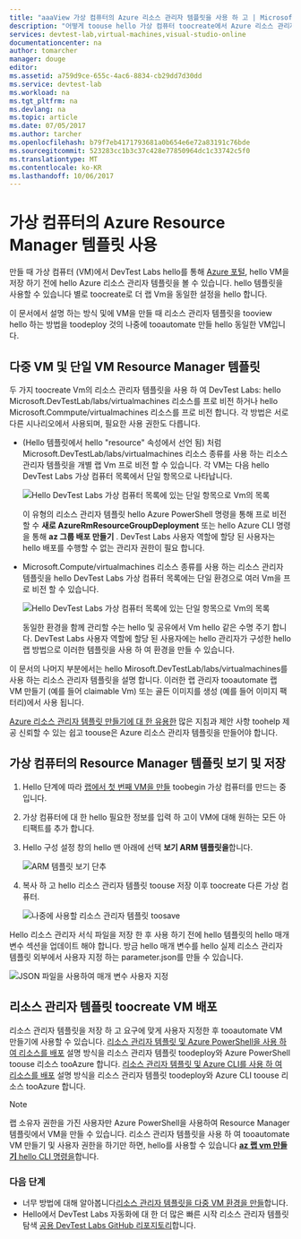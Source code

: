 ```yaml
---
title: "aaaView 가상 컴퓨터의 Azure 리소스 관리자 템플릿을 사용 하 고 | Microsoft Docs"
description: "어떻게 toouse hello 가상 컴퓨터 toocreate에서 Azure 리소스 관리자 템플릿을 다른 Vm에 알아봅니다"
services: devtest-lab,virtual-machines,visual-studio-online
documentationcenter: na
author: tomarcher
manager: douge
editor: 
ms.assetid: a759d9ce-655c-4ac6-8834-cb29dd7d30dd
ms.service: devtest-lab
ms.workload: na
ms.tgt_pltfrm: na
ms.devlang: na
ms.topic: article
ms.date: 07/05/2017
ms.author: tarcher
ms.openlocfilehash: b79f7eb4171793681a0b654e6e72a83191c76bde
ms.sourcegitcommit: 523283cc1b3c37c428e77850964dc1c33742c5f0
ms.translationtype: MT
ms.contentlocale: ko-KR
ms.lasthandoff: 10/06/2017
---
```

# <a name="use-a-virtual-machines-azure-resource-manager-template"></a>가상 컴퓨터의 Azure Resource Manager 템플릿 사용

만들 때 가상 컴퓨터 (VM)에서 DevTest Labs hello를 통해 [Azure 포털](http://go.microsoft.com/fwlink/p/?LinkID=525040), hello VM을 저장 하기 전에 hello Azure 리소스 관리자 템플릿을 볼 수 있습니다. hello 템플릿을 사용할 수 있습니다 별로 toocreate로 더 랩 Vm을 동일한 설정을 hello 합니다.

이 문서에서 설명 하는 방식 및에 VM을 만들 때 리소스 관리자 템플릿을 tooview hello 하는 방법을 toodeploy 것의 나중에 tooautomate 만들 hello 동일한 VM입니다.

## <a name="multi-vm-vs-single-vm-resource-manager-templates"></a>다중 VM 및 단일 VM Resource Manager 템플릿
두 가지 toocreate Vm의 리소스 관리자 템플릿을 사용 하 여 DevTest Labs: hello Microsoft.DevTestLab/labs/virtualmachines 리소스를 프로 비전 하거나 hello Microsoft.Commpute/virtualmachines 리소스를 프로 비전 합니다. 각 방법은 서로 다른 시나리오에서 사용되며, 필요한 사용 권한도 다릅니다.

- (Hello 템플릿에서 hello "resource" 속성에서 선언 됨) 처럼 Microsoft.DevTestLab/labs/virtualmachines 리소스 종류를 사용 하는 리소스 관리자 템플릿을 개별 랩 Vm 프로 비전 할 수 있습니다. 각 VM는 다음 hello DevTest Labs 가상 컴퓨터 목록에서 단일 항목으로 나타납니다.

   ![Hello DevTest Labs 가상 컴퓨터 목록에 있는 단일 항목으로 Vm의 목록](./media/devtest-lab-use-arm-template/devtestlab-lab-vm-single-item.png)

   이 유형의 리소스 관리자 템플릿 hello Azure PowerShell 명령을 통해 프로 비전 할 수 **새로 AzureRmResourceGroupDeployment** 또는 hello Azure CLI 명령을 통해 **az 그룹 배포 만들기** . DevTest Labs 사용자 역할에 할당 된 사용자는 hello 배포를 수행할 수 없는 관리자 권한이 필요 합니다. 

- Microsoft.Compute/virtualmachines 리소스 종류를 사용 하는 리소스 관리자 템플릿을 hello DevTest Labs 가상 컴퓨터 목록에는 단일 환경으로 여러 Vm을 프로 비전 할 수 있습니다.

   ![Hello DevTest Labs 가상 컴퓨터 목록에 있는 단일 항목으로 Vm의 목록](./media/devtest-lab-use-arm-template/devtestlab-lab-vm-single-environment.png)

   동일한 환경을 함께 관리할 수는 hello 및 공유에서 Vm hello 같은 수명 주기 합니다. DevTest Labs 사용자 역할에 할당 된 사용자에는 hello 관리자가 구성한 hello 랩 방법으로 이러한 템플릿을 사용 하 여 환경을 만들 수 있습니다.

이 문서의 나머지 부분에서는 hello Mirosoft.DevTestLab/labs/virtualmachines를 사용 하는 리소스 관리자 템플릿을 설명 합니다. 이러한 랩 관리자 tooautomate 랩 VM 만들기 (예를 들어 claimable Vm) 또는 골든 이미지를 생성 (예를 들어 이미지 팩터리)에서 사용 됩니다.

[Azure 리소스 관리자 템플릿 만들기에 대 한 유용한](https://docs.microsoft.com/azure/azure-resource-manager/resource-manager-template-best-practices) 많은 지침과 제안 사항 toohelp 제공 신뢰할 수 있는 쉽고 toouse은 Azure 리소스 관리자 템플릿을 만들어야 합니다.

## <a name="view-and-save-a-virtual-machines-resource-manager-template"></a>가상 컴퓨터의 Resource Manager 템플릿 보기 및 저장
1. Hello 단계에 따라 [랩에서 첫 번째 VM을 만들](devtest-lab-create-first-vm.md) toobegin 가상 컴퓨터를 만드는 중입니다.
1. 가상 컴퓨터에 대 한 hello 필요한 정보를 입력 하 고이 VM에 대해 원하는 모든 아티팩트를 추가 합니다.
1. Hello 구성 설정 창의 hello 맨 아래에 선택 **보기 ARM 템플릿을**합니다.

   ![ARM 템플릿 보기 단추](./media/devtest-lab-use-arm-template/devtestlab-lab-view-rm-template.png)
1. 복사 하 고 hello 리소스 관리자 템플릿 toouse 저장 이후 toocreate 다른 가상 컴퓨터.

   ![나중에 사용할 리소스 관리자 템플릿 toosave](./media/devtest-lab-use-arm-template/devtestlab-lab-copy-rm-template.png)

Hello 리소스 관리자 서식 파일을 저장 한 후 사용 하기 전에 hello 템플릿의 hello 매개 변수 섹션을 업데이트 해야 합니다. 방금 hello 매개 변수를 hello 실제 리소스 관리자 템플릿 외부에서 사용자 지정 하는 parameter.json를 만들 수 있습니다. 

![JSON 파일을 사용하여 매개 변수 사용자 지정](./media/devtest-lab-use-arm-template/devtestlab-lab-custom-params.png)

## <a name="deploy-a-resource-manager-template-toocreate-a-vm"></a>리소스 관리자 템플릿 toocreate VM 배포
리소스 관리자 템플릿을 저장 하 고 요구에 맞게 사용자 지정한 후 tooautomate VM 만들기에 사용할 수 있습니다. [리소스 관리자 템플릿 및 Azure PowerShell을 사용 하 여 리소스를 배포](https://docs.microsoft.com/azure/azure-resource-manager/resource-group-template-deploy) 설명 방식을 리소스 관리자 템플릿 toodeploy와 Azure PowerShell toouse 리소스 tooAzure 합니다. [리소스 관리자 템플릿 및 Azure CLI를 사용 하 여 리소스를 배포](https://docs.microsoft.com/azure/azure-resource-manager/resource-group-template-deploy-cli) 설명 방식을 리소스 관리자 템플릿 toodeploy와 Azure CLI toouse 리소스 tooAzure 합니다.

> [!NOTE]
> 랩 소유자 권한을 가진 사용자만 Azure PowerShell을 사용하여 Resource Manager 템플릿에서 VM을 만들 수 있습니다. 리소스 관리자 템플릿을 사용 하 여 tooautomate VM 만들기 및 사용자 권한을 하기만 하면, hello를 사용할 수 있습니다 [ **az 랩 vm 만들기** hello CLI 명령을](https://docs.microsoft.com/cli/azure/lab/vm#create)합니다.

### <a name="next-steps"></a>다음 단계
* 너무 방법에 대해 알아봅니다[리소스 관리자 템플릿을 다중 VM 환경을 만들](devtest-lab-create-environment-from-arm.md)합니다.
* Hello에서 DevTest Labs 자동화에 대 한 더 많은 빠른 시작 리소스 관리자 템플릿 탐색 [공용 DevTest Labs GitHub 리포지토리](https://github.com/Azure/azure-quickstart-templates)합니다.
